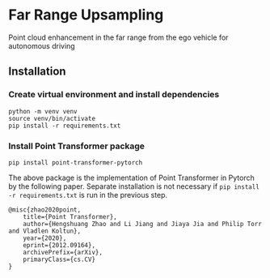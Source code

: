 # Far Range Upsampling
Point cloud enhancement in the far range from the ego vehicle for autonomous driving

## Installation
### Create virtual environment and install dependencies
```
python -m venv venv
source venv/bin/activate
pip install -r requirements.txt
```
### Install Point Transformer package
```
pip install point-transformer-pytorch
```
The above package is the implementation of Point Transformer in Pytorch by the following paper. Separate installation is not necessary if `pip install -r requirements.txt` is run in the previous step.
```
@misc{zhao2020point,
    title={Point Transformer}, 
    author={Hengshuang Zhao and Li Jiang and Jiaya Jia and Philip Torr and Vladlen Koltun},
    year={2020},
    eprint={2012.09164},
    archivePrefix={arXiv},
    primaryClass={cs.CV}
}
```
